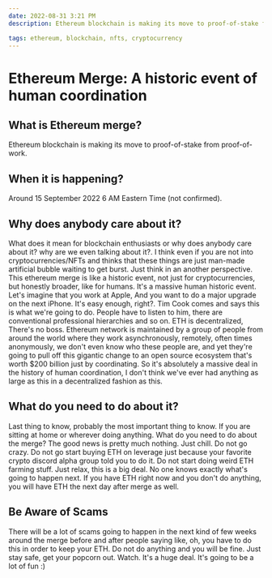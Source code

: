 ```yaml
---
date: 2022-08-31 3:21 PM
description: Ethereum blockchain is making its move to proof-of-stake from proof-of-work.

tags: ethereum, blockchain, nfts, cryptocurrency
---
```

# Ethereum Merge: A historic event of human coordination

## What is Ethereum merge?
Ethereum blockchain is making its move to proof-of-stake from proof-of-work.

## When it is happening?
Around 15 September 2022 6 AM Eastern Time (not confirmed).

## Why does anybody care about it?
What does it mean for blockchain enthusiasts or why does anybody care about it? why are we even talking about it?. I think even if you are not into cryptocurrencies/NFTs and thinks that these things are just man-made artificial bubble waiting to get burst. Just think in an another perspective.
This ethereum merge is like a historic event, not just for cryptocurrencies, but honestly broader, like for humans. It's a massive human historic event.
Let's imagine that you work at Apple, And you want to do a major upgrade on the next iPhone. It's easy enough, right?. Tim Cook comes and says this is what we're going to do. People have to listen to him, there are conventional professional hierarchies and so on. ETH is decentralized, There's no boss.
Ethereum network is maintained by a group of people from around the world where they work asynchronously, remotely, often times anonymously, we don't even know who these people are, and yet they're going to pull off this gigantic change to an open source ecosystem that's worth $200 billion just by coordinating. So it's absolutely a massive deal in the history of human coordination, I don't think we've ever had anything as large as this in a decentralized fashion as this.

## What do you need to do about it?
Last thing to know, probably the most important thing to know. If you are sitting at home or wherever doing anything. What do you need to do about the merge? The good news is pretty much nothing.
Just chill. Do not go crazy. Do not go start buying ETH on leverage just because your favorite crypto discord alpha group told you to do it.
Do not start doing weird ETH farming stuff. Just relax, this is a big deal. No one knows exactly what's going to happen next. If you have ETH right now and you don't do anything, you will have ETH the next day after merge as well.

##  Be Aware of Scams
There will be a lot of scams going to happen in the next kind of few weeks around the merge before and after people saying like, oh, you have to do this in order to keep your ETH. Do not do anything and you will be fine. Just stay safe, get your popcorn out. Watch. It's a huge deal. It's going to be a lot of fun :)
